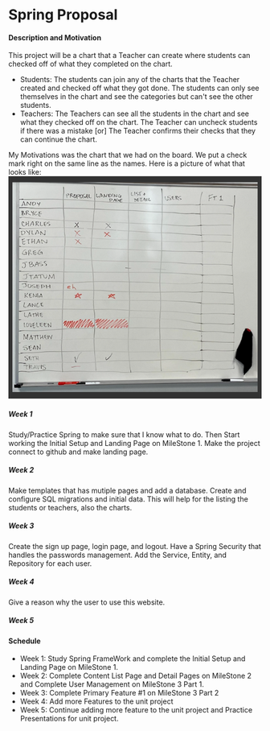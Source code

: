 # Spring Proposal

#### Description and Motivation
This project will be a chart that a Teacher can create where students can checked off of what they completed on the chart. 

- Students:  The students can join any of the charts that the Teacher created and checked off what they got done. The students can only see themselves in the chart and see the categories but can't see the other students.
- Teachers: The Teachers can see all the students in the chart and see what they checked off on the chart. The Teacher can uncheck students if there was a mistake [or] The Teacher confirms their checks that they can continue the chart. 

My Motivations was the chart that we had on the board. We put a check mark right on the same line as the names. Here is a picture of what that looks like: ![chart](Chart.png) 



##### Week 1
Study/Practice Spring to make sure that I know what to do. Then Start working the Initial Setup and Landing Page on MileStone 1. Make the project connect to github and make landing page.
##### Week 2
Make templates that has mutiple pages and add a database. Create and configure SQL migrations and initial data. This will help for the listing the students or teachers, also the charts.
##### Week 3
 Create the sign up page, login page, and logout. Have a Spring Security that handles the passwords management. Add the Service, Entity, and Repository for each user.
##### Week 4
Give a reason why the user to use this website. 
##### Week 5

#### Schedule
- Week 1: Study Spring FrameWork and complete the Initial Setup and Landing Page on MileStone 1. 
- Week 2: Complete Content List Page and Detail Pages on MileStone 2 and Complete User Management on MileStone 3 Part 1. 
- Week 3: Complete Primary Feature #1 on MileStone 3 Part 2
- Week 4: Add more Features to the unit project
- Week 5: Continue adding more feature to the unit project and Practice Presentations for unit project.
